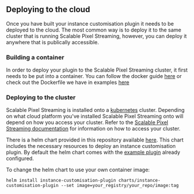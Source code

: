 ## Deploying to the cloud

Once you have built your instance customisation plugin it needs to be deployed to the cloud. The most common way is to deploy it to the same cluster that is running Scalable Pixel Streaming, however, you can deploy it anywhere that is publically accessible.

### Building a container 

In order to deploy your plugin to the Scalable Pixel Streaming cluster, it first needs to be put into a container. You can follow the docker guide [here](https://docs.docker.com/language/golang/build-images/) or check out the Dockerfile we have in examples [here](examples/golang/instance-customisation-plugin)

### Deploying to the cluster

Scalable Pixel Streaming is installed onto a [kubernetes](https://kubernetes.io/) cluster. Depending on what cloud platform you've installed Scalable Pixel Streaming onto will depend on how you access your cluster. Refer to the [Scalable Pixel Streaming documentation](http://docs.beta.scalablestreaming.io/) for information on how to access your cluster.

There is a helm chart provided in this repository available [here](charts/instance-customisation-plugin). This chart includes the necessary resources to deploy an instance customisation plugin. By default the helm chart comes with the [example plugin](examples/golang/instance-customisation-plugin) already configured.

To change the helm chart to use your own container image:

```
helm install instance-customisation-plugin charts/instance-customisation-plugin --set image=your_registry/your_repo/image:tag
```
